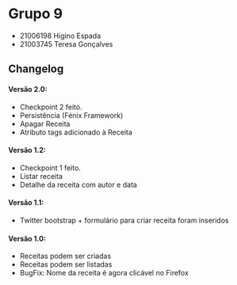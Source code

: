 # Grupo 9
- 21006198 Higino Espada
- 21003745 Teresa Gonçalves

## Changelog
#### Versão 2.0:
- Checkpoint 2 feito.
- Persistência (Fénix Framework)
- Apagar Receita
- Atributo tags adicionado à Receita

#### Versão 1.2:
- Checkpoint 1 feito.
- Listar receita
- Detalhe da receita com autor e data

#### Versão 1.1:
- Twitter bootstrap + formulário para criar receita foram inseridos

#### Versão 1.0:
- Receitas podem ser criadas
- Receitas podem ser listadas
- BugFix: Nome da receita é agora clicável no Firefox